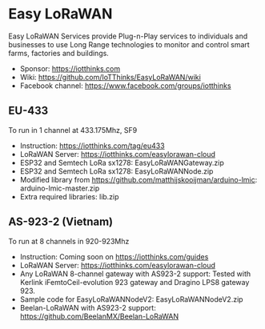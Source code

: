 # Easy LoRaWAN
Easy LoRaWAN Services provide Plug-n-Play services to individuals and businesses to use Long Range technologies to monitor and control smart farms, factories and buildings.
* Sponsor: https://iotthinks.com
* Wiki: https://github.com/IoTThinks/EasyLoRaWAN/wiki
* Facebook channel: https://www.facebook.com/groups/iotthinks

## EU-433
To run in 1 channel at 433.175Mhz, SF9
* Instruction: https://iotthinks.com/tag/eu433
* LoRaWAN Server: https://iotthinks.com/easylorawan-cloud
* ESP32 and Semtech LoRa sx1278: EasyLoRaWANGateway.zip
* ESP32 and Semtech LoRa sx1278: EasyLoRaWANNode.zip
* Modified library from https://github.com/matthijskooijman/arduino-lmic: arduino-lmic-master.zip
* Extra required libraries: lib.zip

## AS-923-2 (Vietnam)
To run at 8 channels in 920-923Mhz
* Instruction: Coming soon on https://iotthinks.com/guides
* LoRaWAN Server: https://iotthinks.com/easylorawan-cloud
* Any LoRaWAN 8-channel gateway with AS923-2 support: Tested with Kerlink iFemtoCeil-evolution 923 gateway and Dragino LPS8 gateway 923.
* Sample code for EasyLoRaWANNodeV2: EasyLoRaWANNodeV2.zip
* Beelan-LoRaWAN with AS923-2 support: https://github.com/BeelanMX/Beelan-LoRaWAN
